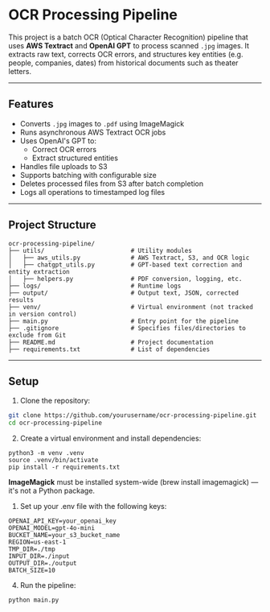 # OCR Processing Pipeline

This project is a batch OCR (Optical Character Recognition) pipeline that uses **AWS Textract** and **OpenAI GPT** to process scanned `.jpg` images. It extracts raw text, corrects OCR errors, and structures key entities (e.g. people, companies, dates) from historical documents such as theater letters.

---

## Features

- Converts `.jpg` images to `.pdf` using ImageMagick
- Runs asynchronous AWS Textract OCR jobs
- Uses OpenAI's GPT to:
  - Correct OCR errors
  - Extract structured entities
- Handles file uploads to S3
- Supports batching with configurable size
- Deletes processed files from S3 after batch completion
- Logs all operations to timestamped log files

---

## Project Structure

```
ocr-processing-pipeline/
├── utils/                        # Utility modules 
│   ├── aws_utils.py              # AWS Textract, S3, and OCR logic
│   ├── chatgpt_utils.py          # GPT-based text correction and entity extraction
│   ├── helpers.py                # PDF conversion, logging, etc.
├── logs/                         # Runtime logs
├── output/                       # Output text, JSON, corrected results
├── venv/                         # Virtual environment (not tracked in version control)
├── main.py                       # Entry point for the pipeline     
├── .gitignore                    # Specifies files/directories to exclude from Git
├── README.md                     # Project documentation
├── requirements.txt              # List of dependencies
```


---

## Setup

1. Clone the repository:

```bash
git clone https://github.com/yourusername/ocr-processing-pipeline.git
cd ocr-processing-pipeline
```

2. Create a virtual environment and install dependencies:

```
python3 -m venv .venv
source .venv/bin/activate
pip install -r requirements.txt
```
**ImageMagick** must be installed system-wide (brew install imagemagick) — it's not a Python package.

1. Set up your .env file with the following keys:

```
OPENAI_API_KEY=your_openai_key
OPENAI_MODEL=gpt-4o-mini
BUCKET_NAME=your_s3_bucket_name
REGION=us-east-1
TMP_DIR=./tmp
INPUT_DIR=./input
OUTPUT_DIR=./output
BATCH_SIZE=10
```

4. Run the pipeline:
```
python main.py
```